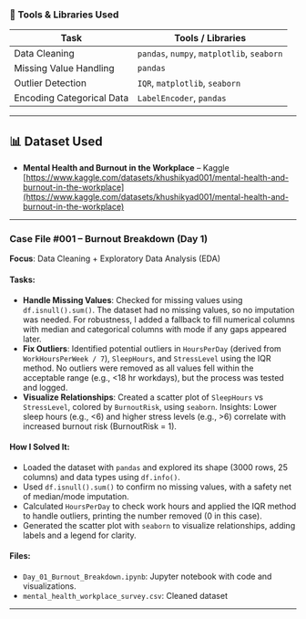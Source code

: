 ### 🧰 Tools & Libraries Used

| Task                     | Tools / Libraries                          |
|--------------------------|--------------------------------------------|
| Data Cleaning            | `pandas`, `numpy`, `matplotlib`, `seaborn` |
| Missing Value Handling   | `pandas`                                   |
| Outlier Detection        | `IQR`, `matplotlib`, `seaborn`             |
| Encoding Categorical Data| `LabelEncoder`, `pandas`                   |

---

## 📊 Dataset Used

- **Mental Health and Burnout in the Workplace** – Kaggle  
  [https://www.kaggle.com/datasets/khushikyad001/mental-health-and-burnout-in-the-workplace](https://www.kaggle.com/datasets/khushikyad001/mental-health-and-burnout-in-the-workplace)

---

### Case File #001 – Burnout Breakdown (Day 1)
**Focus**: Data Cleaning + Exploratory Data Analysis (EDA)

#### Tasks:
- **Handle Missing Values**: Checked for missing values using `df.isnull().sum()`. The dataset had no missing values, so no imputation was needed. For robustness, I added a fallback to fill numerical columns with median and categorical columns with mode if any gaps appeared later.
- **Fix Outliers**: Identified potential outliers in `HoursPerDay` (derived from `WorkHoursPerWeek / 7`), `SleepHours`, and `StressLevel` using the IQR method. No outliers were removed as all values fell within the acceptable range (e.g., <18 hr workdays), but the process was tested and logged.
- **Visualize Relationships**: Created a scatter plot of `SleepHours` vs `StressLevel`, colored by `BurnoutRisk`, using `seaborn`. Insights: Lower sleep hours (e.g., <6) and higher stress levels (e.g., >6) correlate with increased burnout risk (BurnoutRisk = 1).


#### How I Solved It:
- Loaded the dataset with `pandas` and explored its shape (3000 rows, 25 columns) and data types using `df.info()`.
- Used `df.isnull().sum()` to confirm no missing values, with a safety net of median/mode imputation.
- Calculated `HoursPerDay` to check work hours and applied the IQR method to handle outliers, printing the number removed (0 in this case).
- Generated the scatter plot with `seaborn` to visualize relationships, adding labels and a legend for clarity.

#### Files:
- `Day_01_Burnout_Breakdown.ipynb`: Jupyter notebook with code and visualizations.
- `mental_health_workplace_survey.csv`: Cleaned dataset

---


